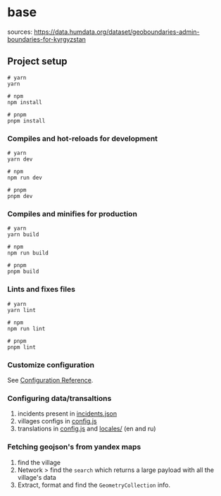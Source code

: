 # base

sources: https://data.humdata.org/dataset/geoboundaries-admin-boundaries-for-kyrgyzstan
## Project setup

```
# yarn
yarn

# npm
npm install

# pnpm
pnpm install
```

### Compiles and hot-reloads for development

```
# yarn
yarn dev

# npm
npm run dev

# pnpm
pnpm dev
```

### Compiles and minifies for production

```
# yarn
yarn build

# npm
npm run build

# pnpm
pnpm build
```

### Lints and fixes files

```
# yarn
yarn lint

# npm
npm run lint

# pnpm
pnpm lint
```

### Customize configuration

See [Configuration Reference](https://vitejs.dev/config/).


### Configuring data/transaltions
1. incidents present in [incidents.json](/public/incidents.json)
2. villages configs in [config.js](config.js)
3. translations in [config.js](config.js) and [locales/](src/locales/) (en and ru)

### Fetching geojson's from yandex maps
1. find the village
2. Network > find the `search` which returns a large payload with all the village's data
3. Extract, format and find the `GeometryCollection` info.